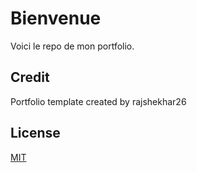 # Bienvenue
Voici le repo de mon portfolio. 

## Credit
Portfolio template created by rajshekhar26

## License

[MIT](https://choosealicense.com/licenses/mit/)
